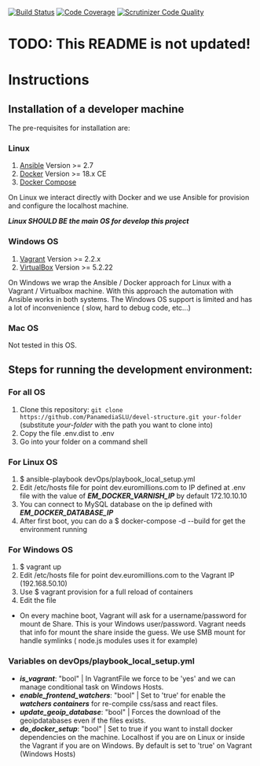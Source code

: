 [![Build Status](https://scrutinizer-ci.com/g/PanamediaSLU/euromillions/badges/build.png?b=master&s=b5bfef5cfbcf10eb16a5dec22ffa0cbda6583fa0)](https://scrutinizer-ci.com/g/PanamediaSLU/euromillions/build-status/master)
[![Code Coverage](https://scrutinizer-ci.com/g/PanamediaSLU/euromillions/badges/coverage.png?b=master&s=3c7cc5d1328fe1325537b9689787b961203b8455)](https://scrutinizer-ci.com/g/PanamediaSLU/euromillions/?branch=master)
[![Scrutinizer Code Quality](https://scrutinizer-ci.com/g/PanamediaSLU/euromillions/badges/quality-score.png?b=master&s=30e09efd0c8f4d9cbd919fd3c9d4614a1244620a)](https://scrutinizer-ci.com/g/PanamediaSLU/euromillions/?branch=master)

# TODO: This README is not updated! 

# Instructions

## Installation of a developer machine

The pre-requisites for installation are:

### Linux 
1. [Ansible](https://www.ansible.com/) Version >= 2.7
2. [Docker](https://docs.docker.com/install/)  Version >= 18.x CE
3. [Docker Compose](https://docs.docker.com/compose/)

On Linux we interact directly with Docker and we use Ansible for provision and configure the localhost machine.

***Linux SHOULD BE the main OS for develop this project***  

### Windows OS 
1. [Vagrant](https://www.vagrantup.com/downloads.html) Version >= 2.2.x
2. [VirtualBox](https://www.virtualbox.org/wiki/Downloads) Version >= 5.2.22

On Windows we wrap the Ansible / Docker approach for Linux with a Vagrant / Virtualbox machine. With this approach the automation with Ansible works in both
systems. The Windows OS support is limited and has a lot of inconvenience ( slow, hard to debug code, etc...) 

### Mac OS
Not tested in this OS.

## Steps for running the development environment:

### For all OS
1. Clone this repository: `git clone https://github.com/PanamediaSLU/devel-structure.git your-folder` (substitute _your-folder_ with the path you want to clone into)
2. Copy the file .env.dist to .env
3. Go into your folder on a command shell

### For Linux OS

1. $ ansible-playbook devOps/playbook_local_setup.yml
2. Edit /etc/hosts file for point dev.euromillions.com to IP defined at .env file with the value of ***EM_DOCKER_VARNISH_IP*** by default 172.10.10.10
3. You can connect to MySQL database on the ip defined with ***EM_DOCKER_DATABASE_IP***
4. After first boot, you can do a $ docker-compose -d --build for get the environment running


### For Windows OS

1. $ vagrant up
2. Edit /etc/hosts file for point dev.euromillions.com to the Vagrant IP (192.168.50.10)
3. Use $ vagrant provision for a full reload of containers
4. Edit the file 

- On every machine boot, Vagrant will ask for a username/password for mount de Share. This is your Windows user/password. 
Vagrant needs that info for mount the share inside the guess. 
We use SMB mount for handle symlinks ( node.js modules uses it for example)

### Variables on devOps/playbook_local_setup.yml
- ***is_vagrant***: "bool" | In VagrantFile we force to be 'yes' and we can manage conditional task on Windows Hosts.
- ***enable_frontend_watchers***: "bool" | Set to 'true' for enable the ***watchers containers*** for re-compile css/sass and react files.
- ***update_geoip_database***: "bool" | Forces the download of  the geoipdatabases even if the files exists.
- ***do_docker_setup***: "bool" | Set to true if you want to install docker dependencies on the machine. Localhost if you are on Linux or inside the Vagrant if you are on Windows. By default is set to 'true' on Vagrant (Windows Hosts)  
